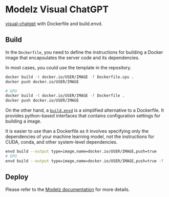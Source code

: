 # Modelz Visual ChatGPT

[visual-chatgpt](https://github.com/microsoft/visual-chatgpt) with Dockerfile and build.envd.

## Build

In the `Dockerfile`, you need to define the instructions for building a Docker image that encapsulates the server code and its dependencies.

In most cases, you could use the template in the repository.

```bash
docker build -t docker.io/USER/IMAGE -f Dockerfile.cpu .
docker push docker.io/USER/IMAGE

# GPU
docker build -t docker.io/USER/IMAGE -f Dockerfile .
docker push docker.io/USER/IMAGE
```

On the other hand, a [`build.envd`](https://envd.tensorchord.ai/guide/getting-started.html) is a simplified alternative to a Dockerfile. It provides python-based interfaces that contains configuration settings for building a image. 

It is easier to use than a Dockerfile as it involves specifying only the dependencies of your machine learning model, not the instructions for CUDA, conda, and other system-level dependencies.

```bash
envd build --output type=image,name=docker.io/USER/IMAGE,push=true
# GPU
envd build --output type=image,name=docker.io/USER/IMAGE,push=true -f :build_gpu
```

## Deploy

Please refer to the [Modelz documentation](https://docs.modelz.ai/gettingstarted/deploy) for more details.

